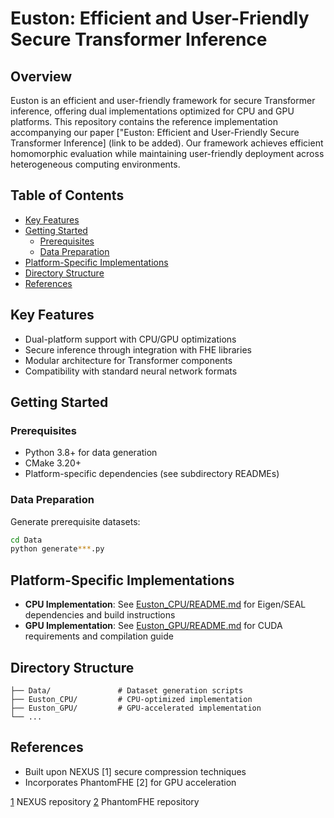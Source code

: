 # Euston: Efficient and User-Friendly Secure Transformer Inference

## Overview
Euston is an efficient and user-friendly framework for secure Transformer inference, offering dual implementations optimized for CPU and GPU platforms. This repository contains the reference implementation accompanying our paper ["Euston: Efficient and User-Friendly Secure Transformer Inference] (link to be added). Our framework achieves efficient homomorphic evaluation while maintaining user-friendly deployment across heterogeneous computing environments.

## Table of Contents
- [Key Features](#key-features)
- [Getting Started](#getting-started)
  - [Prerequisites](#prerequisites)
  - [Data Preparation](#data-preparation)
- [Platform-Specific Implementations](#platform-specific-implementations)
- [Directory Structure](#directory-structure)
- [References](#references)

## Key Features
- Dual-platform support with CPU/GPU optimizations
- Secure inference through integration with FHE libraries
- Modular architecture for Transformer components
- Compatibility with standard neural network formats

## Getting Started

### Prerequisites
- Python 3.8+ for data generation
- CMake 3.20+
- Platform-specific dependencies (see subdirectory READMEs)

### Data Preparation
Generate prerequisite datasets:
```bash
cd Data
python generate***.py
```

## Platform-Specific Implementations
- **CPU Implementation**: See [Euston_CPU/README.md](Euston_CPU/README.md) for Eigen/SEAL dependencies and build instructions
- **GPU Implementation**: See [Euston_GPU/README.md](Euston_GPU/README.md) for CUDA requirements and compilation guide

## Directory Structure
```
├── Data/               # Dataset generation scripts
├── Euston_CPU/         # CPU-optimized implementation
├── Euston_GPU/         # GPU-accelerated implementation
└── ...
```

## References
- Built upon NEXUS [1] secure compression  techniques
- Incorporates PhantomFHE [2] for GPU acceleration

[1](https://github.com/zju-abclab/NEXUS.git) NEXUS repository
[2](https://github.com/encryptorion-lab/phantom-fhe.git) PhantomFHE repository
